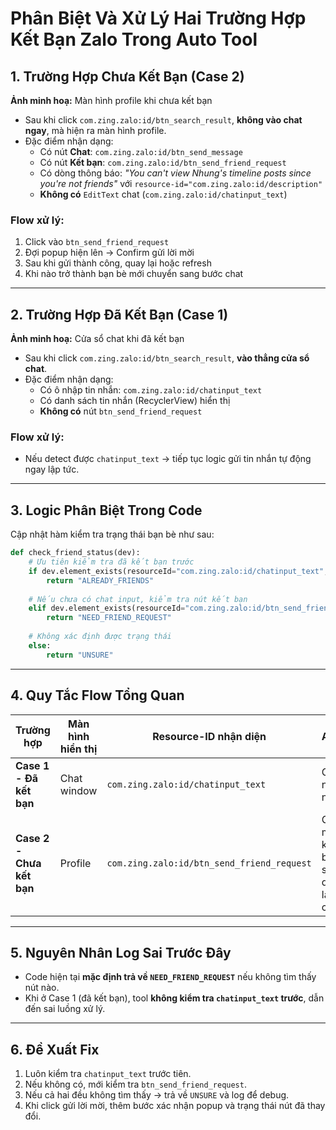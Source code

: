 
# Phân Biệt Và Xử Lý Hai Trường Hợp Kết Bạn Zalo Trong Auto Tool

## 1. Trường Hợp Chưa Kết Bạn (Case 2)
**Ảnh minh hoạ:** Màn hình profile khi chưa kết bạn

- Sau khi click `com.zing.zalo:id/btn_search_result`, **không vào chat ngay**, mà hiện ra màn hình profile.
- Đặc điểm nhận dạng:
  - Có nút **Chat**: `com.zing.zalo:id/btn_send_message`
  - Có nút **Kết bạn**: `com.zing.zalo:id/btn_send_friend_request`
  - Có dòng thông báo: *"You can't view Nhung's timeline posts since you're not friends"* với `resource-id="com.zing.zalo:id/description"`
  - **Không có** `EditText` chat (`com.zing.zalo:id/chatinput_text`)

### Flow xử lý:
1. Click vào `btn_send_friend_request`
2. Đợi popup hiện lên → Confirm gửi lời mời
3. Sau khi gửi thành công, quay lại hoặc refresh
4. Khi nào trở thành bạn bè mới chuyển sang bước chat

---

## 2. Trường Hợp Đã Kết Bạn (Case 1)
**Ảnh minh hoạ:** Cửa sổ chat khi đã kết bạn

- Sau khi click `com.zing.zalo:id/btn_search_result`, **vào thẳng cửa sổ chat**.
- Đặc điểm nhận dạng:
  - Có ô nhập tin nhắn: `com.zing.zalo:id/chatinput_text`
  - Có danh sách tin nhắn (RecyclerView) hiển thị
  - **Không có** nút `btn_send_friend_request`

### Flow xử lý:
- Nếu detect được `chatinput_text` → tiếp tục logic gửi tin nhắn tự động ngay lập tức.

---

## 3. Logic Phân Biệt Trong Code
Cập nhật hàm kiểm tra trạng thái bạn bè như sau:

```python
def check_friend_status(dev):
    # Ưu tiên kiểm tra đã kết bạn trước
    if dev.element_exists(resourceId="com.zing.zalo:id/chatinput_text", timeout=2):
        return "ALREADY_FRIENDS"
    
    # Nếu chưa có chat input, kiểm tra nút kết bạn
    elif dev.element_exists(resourceId="com.zing.zalo:id/btn_send_friend_request", timeout=2):
        return "NEED_FRIEND_REQUEST"
    
    # Không xác định được trạng thái
    else:
        return "UNSURE"
```

---

## 4. Quy Tắc Flow Tổng Quan
| Trường hợp | Màn hình hiển thị | Resource-ID nhận diện | Action |
|------------|-------------------|-----------------------|--------|
| **Case 1 - Đã kết bạn** | Chat window | `com.zing.zalo:id/chatinput_text` | Gửi tin nhắn ngay |
| **Case 2 - Chưa kết bạn** | Profile | `com.zing.zalo:id/btn_send_friend_request` | Gửi lời mời kết bạn → sau đó quay lại chat |

---

## 5. Nguyên Nhân Log Sai Trước Đây
- Code hiện tại **mặc định trả về `NEED_FRIEND_REQUEST`** nếu không tìm thấy nút nào.
- Khi ở Case 1 (đã kết bạn), tool **không kiểm tra `chatinput_text` trước**, dẫn đến sai luồng xử lý.

---

## 6. Đề Xuất Fix
1. Luôn kiểm tra `chatinput_text` trước tiên.
2. Nếu không có, mới kiểm tra `btn_send_friend_request`.
3. Nếu cả hai đều không tìm thấy → trả về `UNSURE` và log để debug.
4. Khi click gửi lời mời, thêm bước xác nhận popup và trạng thái nút đã thay đổi.
